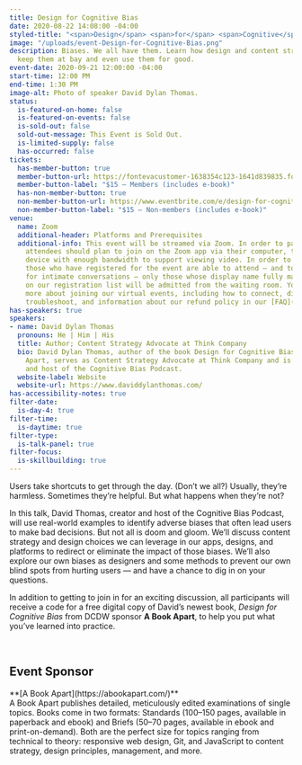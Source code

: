 ```yaml
---
title: Design for Cognitive Bias
date: 2020-08-22 14:08:00 -04:00
styled-title: "<span>Design</span> <span>for</span> <span>Cognitive</span> <span>Bias</span>"
image: "/uploads/event-Design-for-Cognitive-Bias.png"
description: Biases. We all have them. Learn how design and content strategy can help
  keep them at bay and even use them for good.
event-date: 2020-09-21 12:00:00 -04:00
start-time: 12:00 PM
end-time: 1:30 PM
image-alt: Photo of speaker David Dylan Thomas.
status:
  is-featured-on-home: false
  is-featured-on-events: false
  is-sold-out: false
  sold-out-message: This Event is Sold Out.
  is-limited-supply: false
  has-occurred: false
tickets:
  has-member-button: true
  member-button-url: https://fontevacustomer-1638354c123-1641d839835.force.com/services/oauth2/authorize?client_id=3MVG9nthuDc9owbcOq7_07W.HriOQQPWTbMkrpOla.ajDQlTHf4_uby_mhwylcX.mJBU2O2SppTiZMS0J_HJd&response_type=code&redirect_uri=https://ikit.aiga.org/ikit_national_util/ikit-national-util-sso-redirect/&state=https%3A%2F%2Fdc.aiga.org%2Fevent%2Fdesign-for-cognitive-bias%2F%3Fredirect_source%3Deventbrite_register
  member-button-label: "$15 — Members (includes e-book)"
  has-non-member-button: true
  non-member-button-url: https://www.eventbrite.com/e/design-for-cognitive-bias-tickets-117847945377
  non-member-button-label: "$15 — Non-members (includes e-book)"
venue:
  name: Zoom
  additional-header: Platforms and Prerequisites
  additional-info: This event will be streamed via Zoom. In order to participate fully,
    attendees should plan to join on the Zoom app via their computer, tablet, or mobile
    device with enough bandwidth to support viewing video. In order to ensure only
    those who have registered for the event are able to attend — and to create space
    for intimate conversations — only those whose display name fully matches the name
    on our registration list will be admitted from the waiting room. You can find
    more about joining our virtual events, including how to connect, directions to
    troubleshoot, and information about our refund policy in our [FAQ](/faqs).
has-speakers: true
speakers:
- name: David Dylan Thomas
  pronouns: He | Him | His
  title: Author; Content Strategy Advocate at Think Company
  bio: David Dylan Thomas, author of the book Design for Cognitive Bias from A Book
    Apart, serves as Content Strategy Advocate at Think Company and is the creator
    and host of the Cognitive Bias Podcast.
  website-label: Website
  website-url: https://www.daviddylanthomas.com/
has-accessibility-notes: true
filter-date:
  is-day-4: true
filter-time:
  is-daytime: true
filter-type:
  is-talk-panel: true
filter-focus:
  is-skillbuilding: true
---
```


Users take shortcuts to get through the day. (Don’t we all?) Usually, they’re harmless. Sometimes they’re helpful. But what happens when they’re not? 

In this talk, David Thomas, creator and host of the Cognitive Bias Podcast, will use real-world examples to identify adverse biases that often lead users to make bad decisions. But not all is doom and gloom. We’ll discuss content strategy and design choices we can leverage in our apps, designs, and platforms to redirect or eliminate the impact of those biases. We’ll also explore our own biases as designers and some methods to prevent our own blind spots from hurting users — and have a chance to dig in on your questions.

In addition to getting to join in for an exciting discussion, all participants will receive a code for a free digital copy of David’s newest book, *Design for Cognitive Bias* from DCDW sponsor **A Book Apart**, to help you put what you’ve learned into practice.

<br/>
<h2>Event Sponsor</h2>
**[A Book Apart](https://abookapart.com/)**<br/>
A Book Apart publishes detailed, meticulously edited examinations of single topics. Books come in two formats: Standards (100–150 pages, available in paperback and ebook) and Briefs (50–70 pages, available in ebook and print-on-demand). Both are the perfect size for topics ranging from technical to theory: responsive web design, Git, and JavaScript to content strategy, design principles, management, and more.
